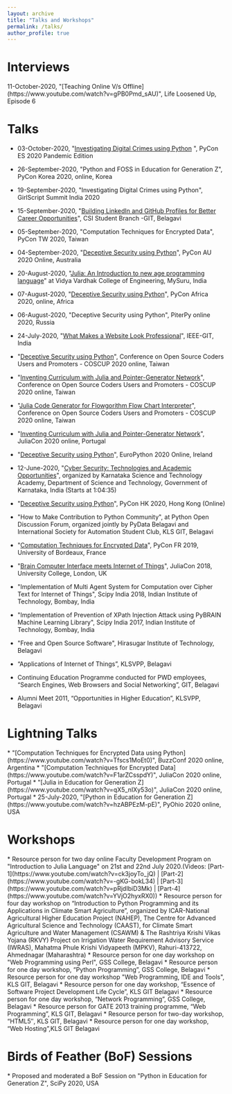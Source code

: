 ```yaml
---
layout: archive
title: "Talks and Workshops"
permalink: /talks/
author_profile: true
---
```

<h1>Interviews</h1>
11-October-2020, "[Teaching Online V/s Offline](https://www.youtube.com/watch?v=gPB0Pmd_sAU)", Life Loosened Up, Episode 6 

<h1>Talks</h1>

* 03-October-2020, "[Investigating Digital Crimes using Python](https://www.youtube.com/watch?v=0Jt-xm7kC2Y&t) ", PyCon ES 2020 Pandemic Edition

* 26-September-2020, "Python and FOSS in Education for Generation Z", PyCon Korea 2020, online, Korea

* 19-September-2020, "Investigating Digital Crimes using Python", GirlScript Summit India 2020

* 15-September-2020, "[Building LinkedIn and GitHub Profiles for Better Career Opportunities](https://www.youtube.com/watch?v=ZMd7PVDfWxQ)", CSI Student Branch -GIT, Belagavi

* 05-September-2020, "Computation Techniques for Encrypted Data", PyCon TW 2020, Taiwan

* 04-September-2020, "[Deceptive Security using Python](https://www.youtube.com/watch?v=LYifJ0e1vbw)", PyCon AU 2020 Online, Australia

* 20-August-2020, "[Julia: An Introduction to new age programming language](https://www.youtube.com/watch?v=kTU9bshp1vQ)" at Vidya Vardhak College of Engineering, MySuru, India

* 07-August-2020, "[Deceptive Security using Python](https://www.youtube.com/watch?v=RQa7yt0-ktk)", PyCon Africa 2020, online, Africa

* 06-August-2020, "Deceptive Security using Python", PiterPy online 2020, Russia

* 24-July-2020, "[What Makes a Website Look Professional](https://www.youtube.com/watch?v=AAfxJiXe8wE&)", IEEE-GIT, India

* "[Deceptive Security using Python](https://www.youtube.com/watch?v=-WfPvIbbpYI)", Conference on Open Source Coders Users and Promoters - COSCUP 2020 online, Taiwan
* "[Inventing Curriculum with Julia and Pointer-Generator Network](https://www.youtube.com/watch?v=P4OpW_26Aj8)", Conference on Open Source Coders Users and Promoters - COSCUP 2020 online, Taiwan
* "[Julia Code Generator for Flowgorithm Flow Chart Interpreter](https://www.youtube.com/watch?v=5uDzpTLXYT8)", Conference on Open Source Coders Users and Promoters - COSCUP 2020 online, Taiwan
* "[Inventing Curriculum with Julia and Pointer-Generator Network](https://www.youtube.com/watch?v=s9vOPTDpCzI)", JuliaCon 2020 online, Portugal 
* "[Deceptive Security using Python](https://www.youtube.com/watch?v=nR6hqmJ3GJM)", EuroPython 2020 Online, Ireland 
* 12-June-2020, "[Cyber Security: Technologies and Academic Opportunities](https://www.youtube.com/watch?v=iqZHo2eY84I)", organized by Karnataka Science and Technology Academy, Department of Science and Technology, Government of Karnataka, India (Starts at 1:04:35)
* "[Deceptive Security using Python](https://www.youtube.com/watch?v=N1ZcjR6yMlM)", PyCon HK 2020, Hong Kong (Online)
* "How to Make Contribution to Python Community", at Python Open Discussion Forum, organized jointly by PyData Belagavi and International Society for Automation Student Club, KLS GIT, Belagavi
* "[Computation Techniques for Encrypted Data](https://www.youtube.com/watch?v=Z6rHSFutxtY)", PyCon FR 2019, University of Bordeaux, France 
* "[Brain Computer Interface meets Internet of Things](https://www.youtube.com/watch?v=L3tBcUxJsvU)", JuliaCon 2018, University College, London, UK
* "Implementation of Multi Agent System for Computation over Cipher Text for Internet of Things", Scipy India 2018, Indian Institute of Technology, Bombay, India
* "Implementation of Prevention of XPath Injection Attack using PyBRAIN Machine Learning Library", Scipy India 2017, Indian Institute of Technology, Bombay, India
* "Free and Open Source Software", Hirasugar Institute of Technology, Belagavi
* “Applications of Internet of Things”, KLSVPP, Belagavi
*	Continuing Education Programme conducted for PWD employees, “Search Engines, Web Browsers and Social Networking”, GIT, Belagavi
*	Alumni Meet 2011, “Opportunities in Higher Education”, KLSVPP, Belagavi

<h1>Lightning Talks</h1>
* "[Computation Techniques for Encrypted Data using Python](https://www.youtube.com/watch?v=Tfscs1MoEt0)", BuzzConf 2020 online, Argentina
* "[Computation Techniques for Encrypted Data](https://www.youtube.com/watch?v=F1arZCsspdY)", JuliaCon 2020 online, Portugal 
* "[Julia in Education for Generation Z](https://www.youtube.com/watch?v=qX5_nIXy53o)", JuliaCon 2020 online, Portugal 
* 25-July-2020, "[Python in Education for Generation Z](https://www.youtube.com/watch?v=hzABPEzM-pE)", PyOhio 2020 online, USA

<h1>Workshops</h1>
* Resource person for two day online Faculty Development Program on "Introduction to Julia Language" on 21st and 22nd July 2020.(Videos: [Part-1](https://www.youtube.com/watch?v=ck3joyTo_jQ) | [Part-2](https://www.youtube.com/watch?v=-gKG-bokL34) | [Part-3](https://www.youtube.com/watch?v=pRjdIbiD3Mk) | [Part-4](https://www.youtube.com/watch?v=YVjO2hyxRX0))
* Resource person for four day workshop on “Introduction to Python Programming and its Applications in Climate Smart Agriculture”, organized by ICAR-National Agricultural Higher Education Project (NAHEP), The Centre for Advanced Agricultural Science and Technology (CAAST), for Climate Smart Agriculture and Water Management (CSAWM) & The Rashtriya Krishi Vikas Yojana (RKVY) Project on
Irrigation Water Requirement Advisory Service (IWRAS), Mahatma Phule Krishi Vidyapeeth (MPKV), Rahuri-413722, Ahmednagar (Maharashtra) 
* Resource person for one day workshop on "Web Programming using Perl", GSS College, Belagavi
*	Resource person for one day workshop, “Python Programming”, GSS College, Belagavi
* Resource person for one day workshop "Web Programming, IDE and Tools", KLS GIT, Belagavi
*	Resource person for one day workshop, “Essence of Software Project Development Life Cycle”, KLS GIT Belagavi
* Resource person for one day workshop, “Network Programming”, GSS College, Belagavi
*	Resource person for GATE 2013 training programme, “Web Programming”, KLS GIT, Belagavi
*	Resource person for two-day workshop, “HTML5″, KLS GIT, Belagavi
*	Resource person for one day workshop, “Web Hosting”,KLS GIT Belagavi

<h1> Birds of Feather (BoF) Sessions</h1>
* Proposed and moderated a BoF Session on "Python in Education for Generation Z", SciPy 2020, USA
